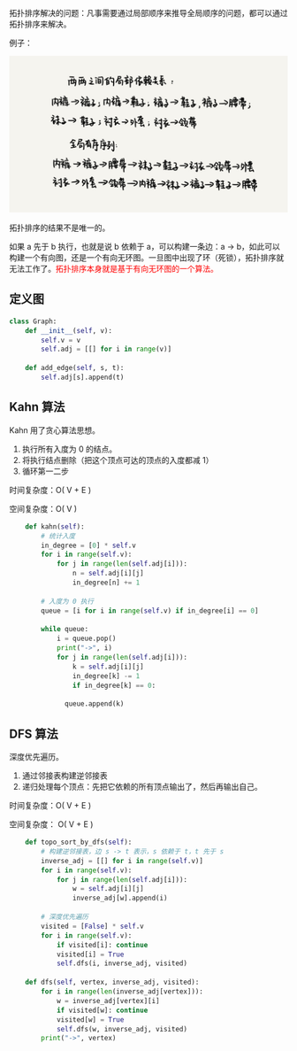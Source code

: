 拓扑排序解决的问题：凡事需要通过局部顺序来推导全局顺序的问题，都可以通过拓扑排序来解决。

例子：

![](images/topo_sort_1.jpeg)

拓扑排序的结果不是唯一的。

如果 a 先于 b 执行，也就是说 b 依赖于 a，可以构建一条边：a -> b，如此可以构建一个有向图，还是一个有向无环图。一旦图中出现了环（死锁），拓扑排序就无法工作了。<font color='red'>拓扑排序本身就是基于有向无环图的一个算法。</font>



## 定义图

```python
class Graph:
    def __init__(self, v):
        self.v = v
        self.adj = [[] for i in range(v)]

    def add_edge(self, s, t):
        self.adj[s].append(t)
```



## Kahn 算法

Kahn 用了贪心算法思想。

1. 执行所有入度为 0 的结点。
2. 将执行结点删除（把这个顶点可达的顶点的入度都减 1）
3. 循环第一二步

时间复杂度：O( V + E )

空间复杂度：O( V )

```python
    def kahn(self):
        # 统计入度
        in_degree = [0] * self.v
        for i in range(self.v):
            for j in range(len(self.adj[i])):
                n = self.adj[i][j]
                in_degree[n] += 1

        # 入度为 0 执行
        queue = [i for i in range(self.v) if in_degree[i] == 0]

        while queue:
            i = queue.pop()
            print("->", i)
            for j in range(len(self.adj[i])):
                k = self.adj[i][j]
                in_degree[k] -= 1
                if in_degree[k] == 0:
               
              queue.append(k)
```



## DFS 算法

深度优先遍历。

1. 通过邻接表构建逆邻接表
2. 递归处理每个顶点：先把它依赖的所有顶点输出了，然后再输出自己。

时间复杂度：O( V + E )

空间复杂度： O( V + E )

```python
    def topo_sort_by_dfs(self):
        # 构建逆邻接表，边 s -> t 表示，s 依赖于 t，t 先于 s
        inverse_adj = [[] for i in range(self.v)]
        for i in range(self.v):
            for j in range(len(self.adj[i])):
                w = self.adj[i][j]
                inverse_adj[w].append(i)

        # 深度优先遍历
        visited = [False] * self.v
        for i in range(self.v):
            if visited[i]: continue
            visited[i] = True
            self.dfs(i, inverse_adj, visited)

    def dfs(self, vertex, inverse_adj, visited):
        for i in range(len(inverse_adj[vertex])):
            w = inverse_adj[vertex][i]
            if visited[w]: continue
            visited[w] = True
            self.dfs(w, inverse_adj, visited)
        print("->", vertex)
```

